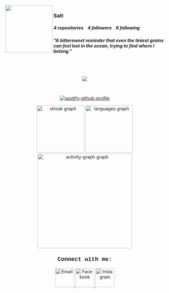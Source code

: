 <img align="left" height="150" src="[https://avatars.githubusercontent.com/u/173249371?v=4](https://avatars.githubusercontent.com/u/173249371?s=400&u=d267797eca78f9de383c4649af4fa974d0e77a3c&v=4)" />

<h3 align="left">Salt</h3>

<h5 align="left"><b>4</b> repositories&nbsp;&nbsp;&nbsp;&nbsp;<b>4</b> followers&nbsp;&nbsp;&nbsp;&nbsp;<b>6</b> following</h5>
<h5 align="left">"A bittersweet reminder that even the tiniest grains can feel lost in the ocean, trying to find where I belong."</h5>

<br clear="both">
<br clear="both">

<p align="center">
  <a href="https://skillicons.dev">
    <img src="https://skillicons.dev/icons?i=python,cs,php,laravel,html,css,javascript,mysql" />
  </a>
</p>

<br clear="both">

<div align="center">

[![spotify-github-profile](https://spotify-github-profile.kittinanx.com/api/view?uid=31nfay3nvdzlze57eom4z5ikmtcm&cover_image=true&theme=default&show_offline=false&background_color=121212&interchange=false)](https://spotify-github-profile.kittinanx.com/api/view?uid=31nfay3nvdzlze57eom4z5ikmtcm&redirect=true)

</div>

<div align="center">
  <img src="https://streak-stats.demolab.com?user=ravendelarama&locale=en&mode=weekly&theme=tokyonight&hide_border=true&border_radius=5&order=3" height="150" alt="streak graph"  />
  <img src="https://github-readme-stats.vercel.app/api/top-langs?username=pintsizedsalt&locale=en&hide_title=false&layout=compact&card_width=320&langs_count=5&theme=tokyonight&hide_border=true&order=2" height="150" alt="languages graph"  />
  <img src="https://github-readme-activity-graph.vercel.app/graph?username=pintsizedsalt&radius=16&theme=tokyo-night&area=true&order=5&hide_title=false&hide_border=true" height="300" alt="activity-graph graph"  />
</div>

<h3 align="center" style="font-family: 'Courier New', Courier, monospace; font-size: 18px;">Connect with me:</h3>

<p align="center">
  <a href="mailto:samlisingisaac28@gmail.com">
    <img src="https://skillicons.dev/icons?i=gmail" alt="Email" width="60"/> 
  </a>
  <a href="https://www.facebook.com/pintsizedsalts">
    <img src="https://cdn-icons-png.flaticon.com/256/5968/5968764.png" alt="Facebook" width="60"/> 
  </a>
  <a href="https://www.instagram.com/pintsizedschel/">
    <img src="https://skillicons.dev/icons?i=instagram" alt="Instagram" width="60"/> 
  </a>
</p>

